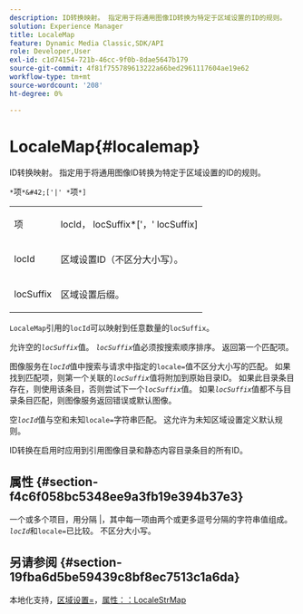 ```yaml
---
description: ID转换映射。 指定用于将通用图像ID转换为特定于区域设置的ID的规则。
solution: Experience Manager
title: LocaleMap
feature: Dynamic Media Classic,SDK/API
role: Developer,User
exl-id: c1d74154-721b-46cc-9f0b-8dae5647b179
source-git-commit: 4f81f755789613222a66bed2961117604ae19e62
workflow-type: tm+mt
source-wordcount: '208'
ht-degree: 0%

---
```


# LocaleMap{#localemap}

ID转换映射。 指定用于将通用图像ID转换为特定于区域设置的ID的规则。

`*`项`*&#42;['|' *`项`*]`

<table id="simpletable_A6DD1A28F8ED4178A8ADDB2F3AEFC402"> 
 <tr class="strow"> 
  <td class="stentry"> <p><span class="varname">项</span> </p></td> 
  <td class="stentry"> <p><span class="varname"> locId</span>，<span class="varname"> locSuffix</span>*['，'<span class="varname"> locSuffix</span>] </p></td> 
 </tr> 
 <tr class="strow"> 
  <td class="stentry"> <p><span class="varname"> locId</span> </p></td> 
  <td class="stentry"> <p>区域设置ID（不区分大小写）。 </p></td> 
 </tr> 
 <tr class="strow"> 
  <td class="stentry"> <p><span class="varname"> locSuffix</span> </p></td> 
  <td class="stentry"> <p>区域设置后缀。 </p></td> 
 </tr> 
</table>

`LocaleMap`引用的`locId`可以映射到任意数量的`locSuffix`。

允许空的&#x200B;*`locSuffix`*&#x200B;值。 *`locSuffix`*&#x200B;值必须按搜索顺序排序。 返回第一个匹配项。

图像服务在&#x200B;*`locId`*&#x200B;值中搜索与请求中指定的`locale=`值不区分大小写的匹配。 如果找到匹配项，则第一个关联的&#x200B;*`locSuffix`*&#x200B;值将附加到原始目录ID。 如果此目录条目存在，则使用该条目，否则尝试下一个&#x200B;*`locSuffix`*&#x200B;值。 如果&#x200B;*`locSuffix`*&#x200B;值都不与目录条目匹配，则图像服务返回错误或默认图像。

空&#x200B;*`locId`*&#x200B;值与空和未知`locale=`字符串匹配。 这允许为未知区域设置定义默认规则。

ID转换在启用时应用到引用图像目录和静态内容目录条目的所有ID。

## 属性 {#section-f4c6f058bc5348ee9a3fb19e394b37e3}

一个或多个项目，用分隔 |，其中每一项由两个或更多逗号分隔的字符串值组成。 *`locId`*&#x200B;和`locale=`已比较。 不区分大小写。

## 另请参阅 {#section-19fba6d5be59439c8bf8ec7513c1a6da}

本地化支持，[区域设置=](../../../../../is-api/http-ref/image-serving-api-ref/c-http-protocol-reference/c-command-reference/r-locale.md#reference-8a846b2fbc004a12821b956ed3b25cfb)，[属性：：LocaleStrMap](../../../../../is-api/image-catalog/image-serving-api-ref/c-image-catalog-reference/c-attributes-reference/r-localestrmap.md#reference-98c42070a4bc4baf92537132be2b5b1e)
